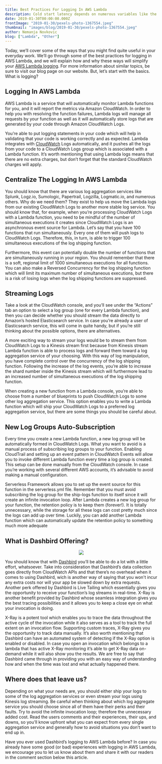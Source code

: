 ```yaml
---
title: Best Practices For Logging In AWS Lambda
description: Cold start latency depends on numerous variables like the language you're using, how many libraries you're using, or how much code do you have.
date: 2019-01-30T00:00:00.000Z
frontImage: "2019-01-30/pexels-photo-1367554.jpeg"
thumbnail: "images/blog/2019-01-30/pexels-photo-1367554.jpeg"
author: Nemanja Novkovic
blog: ["Lambda", "Other"]
---
```



Today, we’ll cover some of the ways that you might find quite useful in your everyday work. We’ll go through some of the best practices for logging in AWS Lambda, and we will explain how and why these ways will simplify your <a href="https://dashbird.io/blog/log-based-monitoring-for-aws-lambda/">AWS Lambda logging</a>. For more information about similar topics, be sure to visit our blog page on our website. But, let’s start with the basics. What is logging?

## Logging In AWS Lambda

AWS Lambda is a service that will automatically monitor Lambda functions for you, and it will report the metrics via Amazon CloudWatch. In order to help you with resolving the function failures, Lambda logs will manage all requests by your function as well as it will automatically store logs that are generated by your code through Amazon CloudWatch Logs. 

You’re able to put logging statements in your code which will help in validating that your code is working correctly and as expected. Lambda integrates with <a href="https://aws.amazon.com/cloudwatch/">CloudWatch</a> Logs automatically, and it pushes all the logs from your code to a CloudWatch Logs group which is associated with a Lambda function. It’s worth mentioning that using Lambda logs means that there are no extra charges, but don’t forget that the standard CloudWatch charges will apply.

## Centralize The Logging In AWS Lambda

You should know that there are various log aggregation services like Splunk, Logz.io, Sumologic, Papertrail, Logzilla, Logmatic.io, and numerous others. Why do we need them? They exist to help us move the Lambda logs from our existing CloudWatch Logs to another more stable log service. You should know that, for example, when you’re processing CloudWatch Logs with a Lambda function, you need to be mindful of the number of simultaneous executions it creates since CloudWatch Logs is an asynchronous event source for Lambda. Let’s say that you have 100 functions that run simultaneously. Every one of them will push logs to CloudWatch Logs. Therefore, this, in turn, is able to trigger 100 simultaneous executions of the log shipping function. 

Furthermore, this event can potentially double the number of functions that are simultaneously running in your region. You should remember that there is a soft, regional limit of 1000 simultaneous executions for all functions. You can also make a Reversed Concurrency for the log shipping function which will limit its maximum number of simultaneous executions, but there is a risk of losing logs when the log shipping functions are suppressed.

## Streaming Logs

Take a look at the CloudWatch console, and you’ll see under the “Actions” tab an option to select a log group (one for every Lambda function), and then you can decide whether you should stream the data directly to Amazon’s hosted Elasticsearch service. In case you’re already a user of Elasticsearch service, this will come in quite handy, but if you’re still thinking about the possible options, there are alternatives. 

A more exciting way to stream your logs would be to stream them from CloudWatch Logs to a Kinesis stream first because from Kinesis stream Lambda function is able to process logs and forward them toward a log aggregation service of your choosing. With this way of log manipulation, you have complete control over the concurrency of the log shipping function. Following the increase of the log events, you’re able to increase the shard number inside the Kinesis stream which will furthermore lead to an increased number of simultaneous executions of the log shipping function. 

When creating a new function from a Lambda console, you’re able to choose from a number of blueprints to push CloudWatch Logs to some other log aggregation service. This option enables you to write a Lambda function which will ship your CloudWatch Logs to a preferred log aggregation service, but there are some things you should be careful about.

## New Log Groups Auto-Subscription

Every time you create a new Lambda function, a new log group will be automatically formed in CloudWatch Logs. What you want to avoid is a manual process of subscribing log groups to your function. Enabling CloudTrail and setting up an event pattern in CloudWatch Events will allow you to invoke different Lambda function every time a log group is created. This setup can be done manually from the CloudWatch console. In case you’re working with several different AWS accounts, it’s advisable to avoid making a manual configuration. 

Serverless Framework allows you to set up the event source for this function in the serverless.yml file. Remember that you must avoid subscribing the log group for the ship-logs function to itself since it will create an infinite invocation loop. After Lambda creates a new log group for your function, the retention policy is to keep them (forever!). It is totally unnecessary, while the storage for all these logs can cost pretty much since the logs can add up over time. Luckily, you can add another Lambda function which can automatically update the retention policy to something much more adequate

## What is Dashbird Offering?

<center><img src="https://dashbird.io/images/docs/invocation.png"></center>

You should know that with <a href="http://dashbird.io/">Dashbird</a> you’ll be able to do a lot with a little effort, whatsoever. Take into consideration that Dashbird’s data collection goes directly from CloudWatch APIs and that there’s no overhead when it comes to using Dashbird, wich is another way of saying that you won't incur any extra costs nor will your app be slowed down by extra requests. Another perk offered by Dashbird is Live Tailing which essentially gives you the opportunity to receive your function’s log streams in real-time. X-Ray is another benefit provided by Dashbird whose seamless integration gives you the best tracing possibilities and it allows you to keep a close eye on what your invocation is doing. 

X-Ray is a potent tool which enables you to trace the data throughout the active cycle of the invocation while it also serves as a tool to track the full extent on an invocation flow. Supporting custom traces, X-Ray gives you the opportunity to track data manually. It’s also worth mentioning that Dashbird can have an automated system of detecting if the X-Ray option is enabled or disabled. In case you open an invocation which belongs to a lambda that has active X-Ray monitoring it’s able to get X-Ray data on-demand while it will also show you the results. We are free to say that Dashbird came through in providing you with an easy way of understanding how and when the time was lost and what actually happened there.

## Where does that leave us?

Depending on what your needs are, you should either ship your logs to some of the log aggregation services or even stream your logs using Kinesis log streaming. Be careful when thinking about which log aggregate service you should choose since all of them have their perks and their faults. Try to avoid the infinite invocation loop; therefore the unnecessary added cost. 
Read the users comments and their experiences, their ups, and downs, so you’ll know upfront what you can expect from every single aggregation service and generally how to avoid situations you don’t want to end up in.

Have you ever used Dashbird’s logging to AWS Lambda before? In case you already have some good (or bad) experiences with logging in AWS Lambda, we encourage you to let us know about them and share it with our readers in the comment section below this article.

